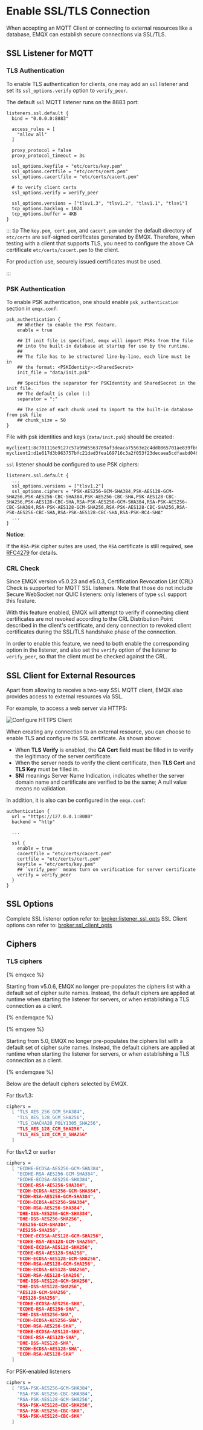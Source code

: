 # Enable SSL/TLS Connection

When accepting an MQTT Client or connecting to external resources like a database,
EMQX can establish secure connections via SSL/TLS.

## SSL Listener for MQTT

### TLS Authentication

To enable TLS authentication for clients, one may add an `ssl` listener
and set its `ssl_options.verify` option to `verify_peer`.

The default `ssl` MQTT listener runs on the 8883 port:

```hcl
listeners.ssl.default {
  bind = "0.0.0.0:8883"

  access_rules = [
    "allow all"
  ]

  proxy_protocol = false
  proxy_protocol_timeout = 3s

  ssl_options.keyfile = "etc/certs/key.pem"
  ssl_options.certfile = "etc/certs/cert.pem"
  ssl_options.cacertfile = "etc/certs/cacert.pem"

  # to verify client certs
  ssl_options.verify = verify_peer

  ssl_options.versions = ["tlsv1.3", "tlsv1.2", "tlsv1.1", "tlsv1"]
  tcp_options.backlog = 1024
  tcp_options.buffer = 4KB
}
```

::: tip
The `key.pem`,` cert.pem`, and `cacert.pem` under the default directory of `etc/certs` are self-signed certificates generated by EMQX. Therefore, when testing with a client that supports TLS, you need to configure the above CA certificate `etc/certs/cacert.pem` to the client.

For production use, securely issued certificates must be used.

:::

### PSK Authentication

To enable PSK authentication, one should enable `psk_authentication` section in `emqx.conf`:

```hcl
psk_authentication {
    ## Whether to enable the PSK feature.
    enable = true

    ## If init file is specified, emqx will import PSKs from the file
    ## into the built-in database at startup for use by the runtime.
    ##
    ## The file has to be structured line-by-line, each line must be in
    ## the format: <PSKIdentity>:<SharedSecret>
    init_file = "data/init.psk"

    ## Specifies the separator for PSKIdentity and SharedSecret in the init file.
    ## The default is colon (:)
    separator = ":"

    ## The size of each chunk used to import to the built-in database from psk file
    ## chunk_size = 50
}
```

File with psk identities and keys (`data/init.psk`) should be created:

```
myclient1:8c701116e9127c57a99d5563709af3deaca75563e2c4dd0865701ae839fb6d79
myclient2:d1e617d3b963757bfc21dad3fea169716c3a2f053f23decaea5cdfaabd04bfc4
```

`ssl` listener should be configured to use PSK ciphers:

```hcl
listeners.ssl.default {
  ...
  ssl_options.versions = ["tlsv1.2"]
  ssl_options.ciphers = "PSK-AES256-GCM-SHA384,PSK-AES128-GCM-SHA256,PSK-AES256-CBC-SHA384,PSK-AES256-CBC-SHA,PSK-AES128-CBC-SHA256,PSK-AES128-CBC-SHA,RSA-PSK-AES256-GCM-SHA384,RSA-PSK-AES256-CBC-SHA384,RSA-PSK-AES128-GCM-SHA256,RSA-PSK-AES128-CBC-SHA256,RSA-PSK-AES256-CBC-SHA,RSA-PSK-AES128-CBC-SHA,RSA-PSK-RC4-SHA"
  ...
}

```

**Notice**:

If the `RSA-PSK` cipher suites are used, the `RSA` certificate is still required, see [RFC4279](https://www.rfc-editor.org/rfc/rfc4279#section-4) for details.



### CRL Check

Since EMQX version v5.0.23 and e5.0.3, Certification Revocation List (CRL) Check is supported for MQTT SSL listeners.  Note that those do not include Secure WebSocket nor QUIC listeners: only listeners of type `ssl` support this feature.

With this feature enabled, EMQX will attempt to verify if connecting client certificates are not revoked according to the CRL Distribution Point described in the client's certificate, and deny connection to revoked client certificates during the SSL/TLS handshake phase of the connection.

In order to enable this feature, we need to both enable the corresponding option in the listener, and also set the `verify` option of the listener to `verify_peer`, so that the client must be checked against the CRL.

## SSL Client for External Resources

Apart from allowing to receive a two-way SSL MQTT client, EMQX also provides access to external resources via SSL.

For example, to access a web server via HTTPS:

![Configure HTTPS Client](./assets/http-tls.jpg)

When creating any connection to an external resource, you can choose to enable TLS and configure its SSL certificate. As shown above:

- When **TLS Verify** is enabled, the **CA Cert** field must be filled in to verify the legitimacy of the server certificate.
- When the server needs to verify the client certificate, then **TLS Cert** and **TLS Key** must be filled in.
- **SNI** meanings Server Name Indication, indicates whether the server domain name and certificate are verified to be the same; A null value means no validation.

In addition, it is also can be configured in the `emqx.conf`:

```hcl
authentication {
  url = "https://127.0.0.1:8080"
  backend = "http"

  ...

  ssl {
    enable = true
    cacertfile = "etc/certs/cacert.pem"
    certfile = "etc/certs/cert.pem"
    keyfile = "etc/certs/key.pem"
    ## `verify_peer` means turn on verification for server certificate
    verify = verify_peer
  }
}
```

## SSL Options

Complete SSL listener option refer to: [broker:listener_ssl_opts](../configuration/configuration-manual.md#broker-listener-ssl-opts)
SSL Client options can refer to: [broker:ssl_client_opts](../configuration/configuration-manual.md#broker-ssl-client-opts)

## Ciphers

### TLS ciphers

{% emqxce %}

Starting from v5.0.6, EMQX no longer pre-populates the ciphers list with a default set of cipher suite names. Instead, the default ciphers are applied at runtime when starting the listener for servers, or when establishing a TLS connection as a client.

{% endemqxce %}

{% emqxee %}

Starting from 5.0, EMQX no longer pre-populates the ciphers list with a default set of cipher suite names. Instead, the default ciphers are applied at runtime when starting the listener for servers, or when establishing a TLS connection as a client.

{% endemqxee %}

Below are the default ciphers selected by EMQX.

For tlsv1.3:

```bash
ciphers =
  [ "TLS_AES_256_GCM_SHA384",
  	"TLS_AES_128_GCM_SHA256",
    "TLS_CHACHA20_POLY1305_SHA256",
    "TLS_AES_128_CCM_SHA256",
    "TLS_AES_128_CCM_8_SHA256"
  ]
```

For tlsv1.2 or earlier

```bash
ciphers =
  [ "ECDHE-ECDSA-AES256-GCM-SHA384",
    "ECDHE-RSA-AES256-GCM-SHA384",
    "ECDHE-ECDSA-AES256-SHA384",
    "ECDHE-RSA-AES256-SHA384",
    "ECDH-ECDSA-AES256-GCM-SHA384",
    "ECDH-RSA-AES256-GCM-SHA384",
    "ECDH-ECDSA-AES256-SHA384",
    "ECDH-RSA-AES256-SHA384",
    "DHE-DSS-AES256-GCM-SHA384",
    "DHE-DSS-AES256-SHA256",
    "AES256-GCM-SHA384",
    "AES256-SHA256",
    "ECDHE-ECDSA-AES128-GCM-SHA256",
    "ECDHE-RSA-AES128-GCM-SHA256",
    "ECDHE-ECDSA-AES128-SHA256",
    "ECDHE-RSA-AES128-SHA256",
    "ECDH-ECDSA-AES128-GCM-SHA256",
    "ECDH-RSA-AES128-GCM-SHA256",
    "ECDH-ECDSA-AES128-SHA256",
    "ECDH-RSA-AES128-SHA256",
    "DHE-DSS-AES128-GCM-SHA256",
    "DHE-DSS-AES128-SHA256",
    "AES128-GCM-SHA256",
    "AES128-SHA256",
    "ECDHE-ECDSA-AES256-SHA",
    "ECDHE-RSA-AES256-SHA",
    "DHE-DSS-AES256-SHA",
    "ECDH-ECDSA-AES256-SHA",
    "ECDH-RSA-AES256-SHA",
    "ECDHE-ECDSA-AES128-SHA",
    "ECDHE-RSA-AES128-SHA",
    "DHE-DSS-AES128-SHA",
    "ECDH-ECDSA-AES128-SHA",
    "ECDH-RSA-AES128-SHA"
  ]
```

For PSK-enabled listeners

```bash
ciphers =
  [ "RSA-PSK-AES256-GCM-SHA384",
    "RSA-PSK-AES256-CBC-SHA384",
    "RSA-PSK-AES128-GCM-SHA256",
    "RSA-PSK-AES128-CBC-SHA256",
    "RSA-PSK-AES256-CBC-SHA",
    "RSA-PSK-AES128-CBC-SHA"
  ]
```


